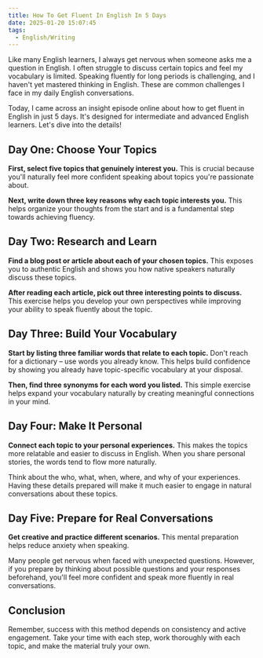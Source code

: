 ```yaml
---
title: How To Get Fluent In English In 5 Days
date: 2025-01-20 15:07:45
tags: 
  - English/Writing
---
```

Like many English learners, I always get nervous when someone asks me a question in English. I often struggle to discuss certain topics and feel my vocabulary is limited. Speaking fluently for long periods is challenging, and I haven't yet mastered thinking in English. These are common challenges I face in my daily English conversations.

Today, I came across an insight episode online about how to get fluent in English in just 5 days. It's designed for intermediate and advanced English learners. Let's dive into the details!

## Day One: Choose Your Topics

**First, select five topics that genuinely interest you.** This is crucial because you'll naturally feel more confident speaking about topics you're passionate about.

**Next, write down three key reasons why each topic interests you.** This helps organize your thoughts from the start and is a fundamental step towards achieving fluency.

## Day Two: Research and Learn

**Find a blog post or article about each of your chosen topics.** This exposes you to authentic English and shows you how native speakers naturally discuss these topics.

**After reading each article, pick out three interesting points to discuss.** This exercise helps you develop your own perspectives while improving your ability to speak fluently about the topic.

## Day Three: Build Your Vocabulary

**Start by listing three familiar words that relate to each topic.** Don't reach for a dictionary – use words you already know. This helps build confidence by showing you already have topic-specific vocabulary at your disposal.

**Then, find three synonyms for each word you listed.** This simple exercise helps expand your vocabulary naturally by creating meaningful connections in your mind.

## Day Four: Make It Personal

**Connect each topic to your personal experiences.** This makes the topics more relatable and easier to discuss in English. When you share personal stories, the words tend to flow more naturally.

Think about the who, what, when, where, and why of your experiences. Having these details prepared will make it much easier to engage in natural conversations about these topics.

## Day Five: Prepare for Real Conversations

**Get creative and practice different scenarios.** This mental preparation helps reduce anxiety when speaking.

Many people get nervous when faced with unexpected questions. However, if you prepare by thinking about possible questions and your responses beforehand, you'll feel more confident and speak more fluently in real conversations.

## Conclusion

Remember, success with this method depends on consistency and active engagement. Take your time with each step, work thoroughly with each topic, and make the material truly your own.
